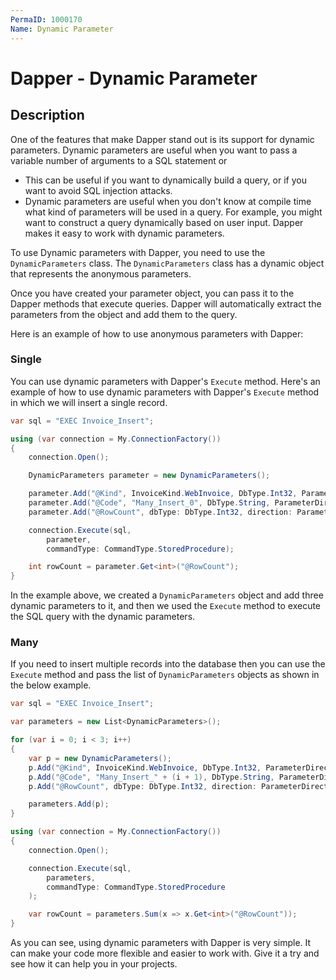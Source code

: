 ```yaml
---
PermaID: 1000170
Name: Dynamic Parameter
---
```


# Dapper - Dynamic Parameter

## Description

One of the features that make Dapper stand out is its support for dynamic parameters. Dynamic parameters are useful when you want to pass a variable number of arguments to a SQL statement or

 - This can be useful if you want to dynamically build a query, or if you want to avoid SQL injection attacks.
 - Dynamic parameters are useful when you don't know at compile time what kind of parameters will be used in a query. For example, you might want to construct a query dynamically based on user input. Dapper makes it easy to work with dynamic parameters.


To use Dynamic parameters with Dapper, you need to use the `DynamicParameters` class. The `DynamicParameters` class has a dynamic object that represents the anonymous parameters. 

Once you have created your parameter object, you can pass it to the Dapper methods that execute queries. Dapper will automatically extract the parameters from the object and add them to the query.

Here is an example of how to use anonymous parameters with Dapper: 

### Single

You can use dynamic parameters with Dapper's `Execute` method. Here's an example of how to use dynamic parameters with Dapper's `Execute` method in which we will insert a single record. 

```csharp
var sql = "EXEC Invoice_Insert";

using (var connection = My.ConnectionFactory())
{
	connection.Open();

	DynamicParameters parameter = new DynamicParameters();

	parameter.Add("@Kind", InvoiceKind.WebInvoice, DbType.Int32, ParameterDirection.Input);
	parameter.Add("@Code", "Many_Insert_0", DbType.String, ParameterDirection.Input);
	parameter.Add("@RowCount", dbType: DbType.Int32, direction: ParameterDirection.ReturnValue);

	connection.Execute(sql,
		parameter,
		commandType: CommandType.StoredProcedure);

	int rowCount = parameter.Get<int>("@RowCount");
}
```

In the example above, we created a `DynamicParameters` object and add three dynamic parameters to it, and then we used the `Execute` method to execute the SQL query with the dynamic parameters. 

### Many

If you need to insert multiple records into the database then you can use the `Execute` method and pass the list of `DynamicParameters` objects as shown in the below example. 

```csharp
var sql = "EXEC Invoice_Insert";

var parameters = new List<DynamicParameters>();

for (var i = 0; i < 3; i++)
{
	var p = new DynamicParameters();
	p.Add("@Kind", InvoiceKind.WebInvoice, DbType.Int32, ParameterDirection.Input);
	p.Add("@Code", "Many_Insert_" + (i + 1), DbType.String, ParameterDirection.Input);
	p.Add("@RowCount", dbType: DbType.Int32, direction: ParameterDirection.ReturnValue);

	parameters.Add(p);
}

using (var connection = My.ConnectionFactory())
{
	connection.Open();

	connection.Execute(sql,
		parameters,
		commandType: CommandType.StoredProcedure
	);

	var rowCount = parameters.Sum(x => x.Get<int>("@RowCount"));
}
```

As you can see, using dynamic parameters with Dapper is very simple. It can make your code more flexible and easier to work with. Give it a try and see how it can help you in your projects.
